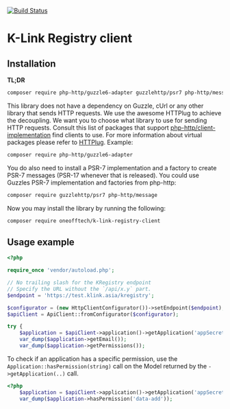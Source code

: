[![Build Status](https://travis-ci.org/k-box/k-registry-client.svg?branch=master)](https://travis-ci.org/k-box/k-registry-client)

# K-Link Registry client

## Installation

**TL;DR**
```bash
composer require php-http/guzzle6-adapter guzzlehttp/psr7 php-http/message oneofftech/k-link-registry-client
```

This library does not have a dependency on Guzzle, cUrl or any other library that sends HTTP requests. We use the awesome
HTTPlug to achieve the decoupling. We want you to choose what library to use for sending HTTP requests. Consult this list
of packages that support [php-http/client-implementation](https://packagist.org/providers/php-http/client-implementation)
find clients to use. For more information about virtual packages please refer to
[HTTPlug](http://docs.php-http.org/en/latest/httplug/users.html).
Example:

```bash
composer require php-http/guzzle6-adapter
```

You do also need to install a PSR-7 implementation and a factory to create PSR-7 messages (PSR-17 whenever that is
released). You could use Guzzles PSR-7 implementation and factories from php-http:

```bash
composer require guzzlehttp/psr7 php-http/message
```

Now you may install the library by running the following:

```bash
composer require oneofftech/k-link-registry-client
```

## Usage example

```php
<?php

require_once 'vendor/autoload.php';

// No trailing slash for the KRegistry endpoint
// Specify the URL without the `/api/x.y` part.
$endpoint = 'https://test.klink.asia/kregistry';

$configurator = (new HttpClientConfigurator())->setEndpoint($endpoint);
$apiClient = ApiClient::fromConfigurator($configurator);

try {
    $application = $apiClient->application()->getApplication('appSecret', 'appUrl');
    var_dump($application->getEmail());
    var_dump($application->getPermissions());

```

To check if an application has a specific permission, use the `Application::hasPermission(string)` call
on the Model returned by the `->getApplication(..)` call.

```php
<?php
    $application = $apiClient->application()->getApplication('appSecret', 'appUrl');
    var_dump($application->hasPermission('data-add'));

```

